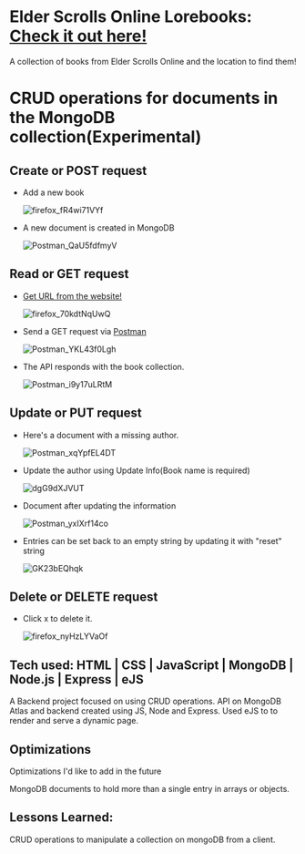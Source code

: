 # Elder Scrolls Online Lorebooks: <a href="https://es-lore-api.herokuapp.com/" target="_blank">Check it out here!</a>
A collection of books from Elder Scrolls Online and the location to find them!


# CRUD operations for documents in the MongoDB collection(Experimental)

## Create or POST request
 
- Add a new book

  ![firefox_fR4wi71VYf](https://user-images.githubusercontent.com/96686113/174272031-a1a62152-e8b4-4f70-a083-5f946003f471.png)

- A new document is created in MongoDB

  ![Postman_QaU5fdfmyV](https://user-images.githubusercontent.com/96686113/174272546-d142f30a-6547-4a6a-a2d3-ee0521f1f2ed.png)


## Read or GET request

- <a href="https://es-lore-api.herokuapp.com/" target="_blank">Get URL from the website!</a>
  
  ![firefox_70kdtNqUwQ](https://user-images.githubusercontent.com/96686113/174269216-0e802a9b-f5cc-4f85-91b3-63d991c6d8a5.png)

  
- Send a GET request via <a href="https://www.postman.com/">Postman</a>
 
  ![Postman_YKL43f0Lgh](https://user-images.githubusercontent.com/96686113/174269704-91d4141c-ed6e-42b4-97a7-e817d0ec7f91.png)


- The API responds with the book collection.

  ![Postman_i9y17uLRtM](https://user-images.githubusercontent.com/96686113/174270399-185147ee-c4e2-4a1f-942b-2cf92bd2a176.png)


## Update or PUT request

- Here's a document with a missing author.

  ![Postman_xqYpfEL4DT](https://user-images.githubusercontent.com/96686113/174274658-50f6cc3e-59f0-4143-b006-67b7de442d0d.png)

- Update the author using Update Info(Book name is required)

  ![dgG9dXJVUT](https://user-images.githubusercontent.com/96686113/174275530-d1bf3b8e-1e76-4330-ac0b-cc44a4b9f654.png)

- Document after updating the information

  ![Postman_yxIXrf14co](https://user-images.githubusercontent.com/96686113/174275911-4303273e-7857-47ca-aa3c-308a21d0c57f.png)

- Entries can be set back to an empty string by updating it with "reset" string

  ![GK23bEQhqk](https://user-images.githubusercontent.com/96686113/174276168-98c58dd0-ca0a-4e6b-86f4-b961b0f8a3c5.png)


## Delete or DELETE request

- Click x to delete it.

  ![firefox_nyHzLYVaOf](https://user-images.githubusercontent.com/96686113/174277056-685c6b03-4483-4b77-8cfb-cef6c44ce731.png)

## Tech used: HTML | CSS | JavaScript | MongoDB | Node.js | Express | eJS

A Backend project focused on using CRUD operations. API on MongoDB Atlas and backend created using JS, Node and Express. Used eJS to to render and serve a dynamic page.

## Optimizations

Optimizations I'd like to add in the future

MongoDB documents to hold more than a single entry in arrays or objects.


## Lessons Learned:

CRUD operations to manipulate a collection on mongoDB from a client.
